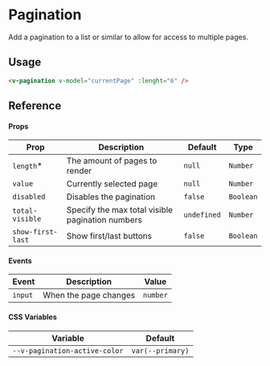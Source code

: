 # Pagination

Add a pagination to a list or similar to allow for access to multiple pages.

## Usage

```html
<v-pagination v-model="currentPage" :lenght="6" />
```

## Reference

#### Props

| Prop              | Description                                      | Default     | Type      |
| ----------------- | ------------------------------------------------ | ----------- | --------- |
| `length`\*        | The amount of pages to render                    | `null`      | `Number`  |
| `value`           | Currently selected page                          | `null`      | `Number`  |
| `disabled`        | Disables the pagination                          | `false`     | `Boolean` |
| `total-visible`   | Specify the max total visible pagination numbers | `undefined` | `Number`  |
| `show-first-last` | Show first/last buttons                          | `false`     | `Boolean` |

#### Events

| Event   | Description           | Value    |
| ------- | --------------------- | -------- |
| `input` | When the page changes | `number` |

#### CSS Variables

| Variable                      | Default          |
| ----------------------------- | ---------------- |
| `--v-pagination-active-color` | `var(--primary)` |
